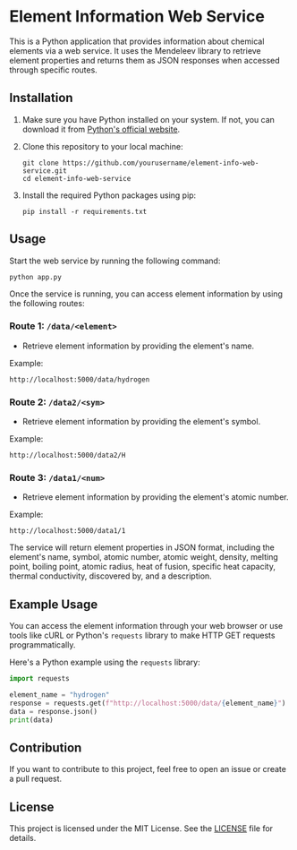 # Element Information Web Service

This is a Python application that provides information about chemical elements via a web service. It uses the Mendeleev library to retrieve element properties and returns them as JSON responses when accessed through specific routes.

## Installation

1. Make sure you have Python installed on your system. If not, you can download it from [Python's official website](https://www.python.org/downloads/).

2. Clone this repository to your local machine:

   ```shell
   git clone https://github.com/yourusername/element-info-web-service.git
   cd element-info-web-service
   ```

3. Install the required Python packages using pip:

   ```shell
   pip install -r requirements.txt
   ```

## Usage

Start the web service by running the following command:

```shell
python app.py
```

Once the service is running, you can access element information by using the following routes:

### Route 1: `/data/<element>`

- Retrieve element information by providing the element's name.

Example:

```shell
http://localhost:5000/data/hydrogen
```

### Route 2: `/data2/<sym>`

- Retrieve element information by providing the element's symbol.

Example:

```shell
http://localhost:5000/data2/H
```

### Route 3: `/data1/<num>`

- Retrieve element information by providing the element's atomic number.

Example:

```shell
http://localhost:5000/data1/1
```

The service will return element properties in JSON format, including the element's name, symbol, atomic number, atomic weight, density, melting point, boiling point, atomic radius, heat of fusion, specific heat capacity, thermal conductivity, discovered by, and a description.

## Example Usage

You can access the element information through your web browser or use tools like cURL or Python's `requests` library to make HTTP GET requests programmatically.

Here's a Python example using the `requests` library:

```python
import requests

element_name = "hydrogen"
response = requests.get(f"http://localhost:5000/data/{element_name}")
data = response.json()
print(data)
```

## Contribution

If you want to contribute to this project, feel free to open an issue or create a pull request.

## License

This project is licensed under the MIT License. See the [LICENSE](LICENSE) file for details.
